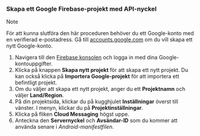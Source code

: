 
### <a name="create-a-google-firebase-project-with-api-key"></a>Skapa ett Google Firebase-projekt med API-nyckel
> [!NOTE]
> För att kunna slutföra den här proceduren behöver du ett Google-konto med en verifierad e-postadress. Gå till <a href="http://go.microsoft.com/fwlink/p/?LinkId=268302" target="_blank">accounts.google.com</a> om du vill skapa ett nytt Google-konto.
> 
> 

1. Navigera till den [Firebase konsolen](https://console.firebase.google.com/) och logga in med dina Google-kontouppgifter.
2. Klicka på knappen **Skapa nytt projekt** för att skapa ett nytt projekt. Du kan också klicka på **Importera Google-projekt** för att importera ett befintligt projekt. 
3. Om du väljer att skapa ett nytt projekt, anger du ett **Projektnamn** och väljer **Land/Region**.
4. På din projektsida, klickar du på kugghjulet **Inställningar** överst till vänster. I menyn, klickar du på **Projektinställningar**.  
5. Klicka på fliken **Cloud Messaging** högst uppe. 
6. Anteckna den **Servernyckel** och **Avsändar-ID** som du kommer att använda senare i *Android-manifestfilen*.  

